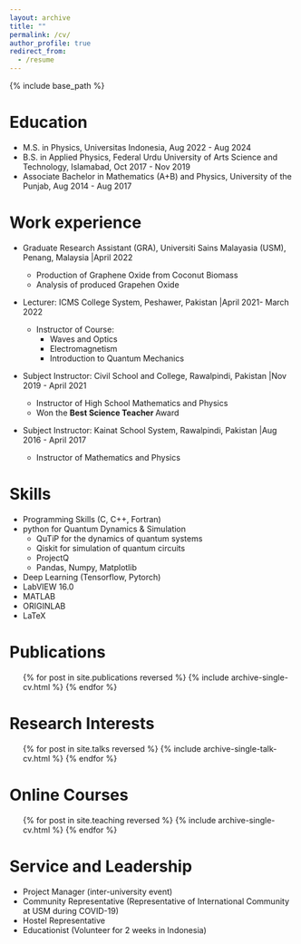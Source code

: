 ```yaml
---
layout: archive
title: ""
permalink: /cv/
author_profile: true
redirect_from:
  - /resume
---
```


{% include base_path %}

Education
======
* M.S. in Physics, Universitas Indonesia, Aug 2022 - Aug 2024
* B.S. in Applied Physics, Federal Urdu University of Arts Science and Technology, Islamabad, Oct 2017 - Nov 2019
* Associate Bachelor in Mathematics (A+B) and Physics, University of the Punjab, Aug 2014 - Aug 2017

Work experience
======
* Graduate Research Assistant (GRA), Universiti Sains Malayasia (USM), Penang, Malaysia |April 2022
  * Production of Graphene Oxide from Coconut Biomass
  * Analysis of produced Grapehen Oxide

* Lecturer: ICMS College System, Peshawer, Pakistan |April 2021- March 2022
  * Instructor of Course:
    * Waves and Optics
    * Electromagnetism
    * Introduction to Quantum Mechanics
  

* Subject Instructor: Civil School and College, Rawalpindi, Pakistan |Nov 2019 - April 2021
  * Instructor of High School Mathematics and Physics
  * Won the <b> Best Science Teacher </b> Award
 
* Subject Instructor: Kainat School System, Rawalpindi, Pakistan |Aug 2016 - April 2017
  * Instructor of Mathematics and Physics

  
Skills
======
* Programming Skills (C, C++, Fortran)
* python for Quantum Dynamics & Simulation
  * QuTiP for the dynamics of quantum systems 
  * Qiskit for simulation of quantum circuits
  * ProjectQ
  * Pandas, Numpy, Matplotlib
* Deep Learning (Tensorflow, Pytorch)
* LabVIEW 16.0
* MATLAB
* ORIGINLAB
* LaTeX

Publications
======
  <ul>{% for post in site.publications reversed %}
    {% include archive-single-cv.html %}
  {% endfor %}</ul>
  
Research Interests
======
  <ul>{% for post in site.talks reversed %}
    {% include archive-single-talk-cv.html  %}
  {% endfor %}</ul>
  
Online Courses
======
  <ul>{% for post in site.teaching reversed %}
    {% include archive-single-cv.html %}
  {% endfor %}</ul>
  
Service and Leadership
======
* Project Manager (inter-university event)
* Community Representative (Representative of International Community at USM during COVID-19)
* Hostel Representative
* Educationist (Volunteer for 2 weeks in Indonesia)
